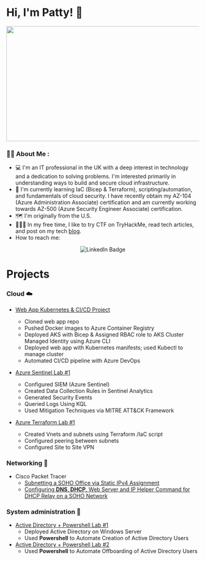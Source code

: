 # Hi, I'm Patty! :wave:

<div align="center">
  <img src="https://media.giphy.com/media/v1.Y2lkPTc5MGI3NjExMXNmZW11Ym1jY295enE4NW83MmhrdjA1cnc5eWo2NGo5d2s0Yng0YSZlcD12MV9pbnRlcm5hbF9naWZfYnlfaWQmY3Q9Zw/HqWU6NTLNLzg2Qf5rH/giphy.gif" width="600" height="300"/>
</div>

### :woman_technologist: About Me :
- :computer: I'm an IT professional in the UK with a deep interest in technology and a dedication to solving problems. I'm interested primarily in understanding ways to build and secure cloud infrastructure.
- :open_book: I'm currently learning IaC (Bicep & Terraform), scripting/automation, and fundamentals of cloud security. I have recently obtain  my AZ-104 (Azure Administration Associate) certification and am currently working towards AZ-500 (Azure Security Engineer Associate) certification.
- :world_map: I'm originally from the U.S.
- :superhero_woman::triangular_flag_on_post: In my free time, I like to try CTF on TryHackMe, read tech articles, and post on my tech [blog](https://www.blurock.tech/).
- How to reach me:
<p align="center">
  <img src="https://img.shields.io/badge/LinkedIn-blue?style=for-the-badge&logo=linkedin&logoColor=white" alt="LinkedIn Badge"/>
</p>

# Projects 

### **Cloud :cloud:**
- [Web App Kubernetes & CI/CD Project](https://github.com/pattytechuk/web-app-CI-CD-project)
  - Cloned web app repo
  - Pushed Docker images to Azure Container Registry
  - Deployed AKS with Bicep & Assigned RBAC role to AKS Cluster Managed Identity using Azure CLI
  - Deployed web app with Kubernetes manifests; used Kubectl to manage cluster
  - Automated CI/CD pipeline with Azure DevOps
 
- [Azure Sentinel Lab #1](https://github.com/pattytechuk/Sentinel1)
  - Configured SIEM (Azure Sentinel)
  - Created Data Collection Rules in Sentinel Analytics
  - Generated Security Events
  - Queried Logs Using KQL
  - Used Mitigation Techniques via MITRE ATT&CK Framework
 
- [Azure Terraform Lab #1](https://github.com/pattytechuk/Azure-Terraform-Lab1)
  - Created Vnets and subnets using Terraform /IaC script
  - Configured peering between subnets
  - Configured Site to Site VPN

### **Networking :satellite:**
- Cisco Packet Tracer
  - [Subnetting a SOHO Office via Static IPv4 Assignment](https://github.com/pattytechuk/CPT-Small-SOHO-Network)
  - [Configuring **DNS, DHCP,** Web Server and IP Helper Command for DHCP Relay on a SOHO Network](https://github.com/pattytechuk/CPT-DNSDHCP)
 
### **System administration :wrench:**
- [Active Directory + Powershell Lab #1](https://github.com/pattytechuk/Powershell1)
  - Deployed Active Directory on Windows Server
  - Used **Powershell** to Automate Creation of Active Directory Users
- [Active Directory + Powershell Lab #2](https://github.com/pattytechuk/Powershell2)
  - Used **Powershell** to Automate Offboarding of Active Directory Users







